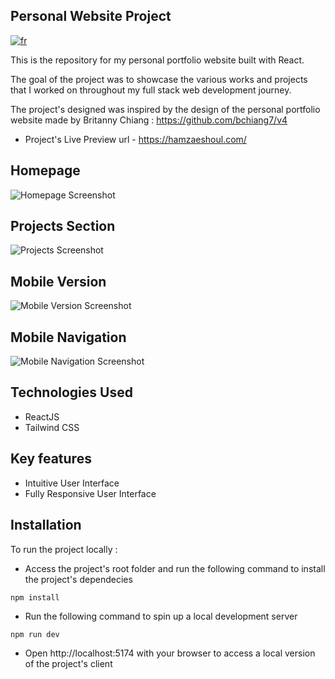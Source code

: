 ## Personal Website Project

[![fr](https://img.shields.io/badge/lang-fr-blue)](README.fr.md)

This is the repository for my personal portfolio website built with React.

The goal of the project was to showcase the various works and projects that I worked on throughout my full stack web development journey.

The project's designed was inspired by the design of the personal portfolio website made by Britanny Chiang : https://github.com/bchiang7/v4

- Project's Live Preview url - https://hamzaeshoul.com/

## Homepage

![Homepage Screenshot](https://res.cloudinary.com/dfrd9rf2c/image/upload/v1728740885/personal_portfolio/Homepage_aykh9k.png)

## Projects Section

![Projects Screenshot](https://res.cloudinary.com/dfrd9rf2c/image/upload/v1728740888/personal_portfolio/Projects_iuiktn.png)

## Mobile Version

![Mobile Version Screenshot](https://res.cloudinary.com/dfrd9rf2c/image/upload/v1728740888/personal_portfolio/Mobile-version_deanq4.png)

## Mobile Navigation

![Mobile Navigation Screenshot](https://res.cloudinary.com/dfrd9rf2c/image/upload/v1728740887/personal_portfolio/Mobile-navigation_dpeld7.png)

## Technologies Used

- ReactJS
- Tailwind CSS

## Key features

- Intuitive User Interface
- Fully Responsive User Interface

## Installation

To run the project locally :

- Access the project's root folder and run the following command to install the project's dependecies

```
npm install
```

- Run the following command to spin up a local development server

```
npm run dev
```

- Open http://localhost:5174 with your browser to access a local version of the project's client
